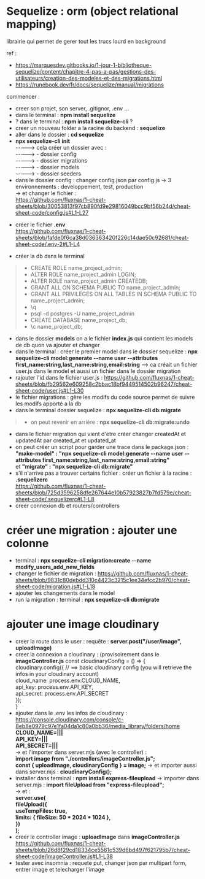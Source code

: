 # Sequelize : orm (object relational mapping) 

librairie qui permet de gerer tout les trucs lourd en background

ref : 
- https://marquesdev.gitbooks.io/1-jour-1-bibliotheque-sequelize/content/chapitre-4-pas-a-pas/gestions-des-utilisateurs/creation-des-modeles-et-des-migrations.html    
- https://runebook.dev/fr/docs/sequelize/manual/migrations    

commencer : 
- creer son projet, son server, .gitignor, .env ...   
- dans le terminal : **npm install sequelize**   
- ? dans le terminal : **npm install sequelize-cli** ?   
- creer un nouveau folder a la racine du backend : **sequelize**   
- aller dans le dossier : **cd sequelize**    
- **npx sequelize-cli init**    
-----> cela créer un dossier avec :   
-----> - dossier config   
-----> - dossier migrations   
-----> - dossier models   
-----> - dossier seeders   
- dans le dossier config : changer config.json par config.js
-> 3 environnements : developpement, test, production  
-> et changer le fichier :   
https://github.com/fluxnas/1-cheat-sheets/blob/30053813f97cb890fd9e29816049bcc9bf56b24d/cheat-sheet-code/config.js#L1-L27
+ créer le fichier **.env**  
https://github.com/fluxnas/1-cheat-sheets/blob/fafde0f6ca38d036363420f226c14dae50c92681/cheat-sheet-code/.env-2#L1-L4
- créer la db dans le terminal 
> - CREATE ROLE name_project_admin;
> - ALTER ROLE name_project_admin LOGIN;
> - ALTER ROLE name_project_admin CREATEDB;
> - GRANT ALL ON SCHEMA PUBLIC TO name_project_admin;
> - GRANT ALL PRIVILEGES ON ALL TABLES IN SCHEMA PUBLIC TO name_project_admin;
> - \q
> - psql -d postgres -U name_project_admin
> - CREATE DATABASE name_project_db;
> - \c name_project_db;

- dans le dossier **models** on a le fichier **index.js** qui contient les models de db quon va ajouter et changer  
- dans le terminal : créer le premier model dans le dossier sequelize : **npx sequelize-cli model:generate --name user --attributes first_name:string,last_name:string,email:string**
--> ca créait un fichier user.js dans le model et aussi un fichier dans le dossier migration
- rajouter l'id dans le fichier user.js : 
https://github.com/fluxnas/1-cheat-sheets/blob/fb29562e609258c2bbac18bf9449514502b96247/cheat-sheet-code/user.js#L1-L30
- le fichier migrations : gère les modifs du code source permet de suivre les modifs apporté a la db
- dans le terminal dossier sequelize : **npx sequelize-cli db:migrate**
> - on peut revenir en arrière : **npx sequelize-cli db:migrate:undo**
-  dans le fichier migration qui vient d'etre créer changer createdAt et updatedAt par created_at et updated_at
- on peut créer un script pour garder une trace dans le package.json :    
**"make-model" : "npx sequelize-cli model:generate --name user --attributes first_name:string,last_name:string,email:string"**    
et **"migrate" : "npx sequelize-cli db:migrate"**
- s'il n'arrive pas a trouver certains fichier : créer un fichier à la racine : **.sequelizerc**   
https://github.com/fluxnas/1-cheat-sheets/blob/725d3596258dfe267644e10b57923827b7fd579e/cheat-sheet-code/.sequelizerc#L1-L8
- creer connexion db et routers/controllers


# créer une migration : ajouter une colonne
- terminal : **npx sequelize-cli migration:create --name modify_users_add_new_fields**
- changer le fichier de migration : 
https://github.com/fluxnas/1-cheat-sheets/blob/9831c80debdd310c4423c3215c1ee34efcc2b970/cheat-sheet-code/migration.js#L1-L18
- ajouter les changements dans le model 
- run la migration : terminal : **npx sequelize-cli db:migrate**



# ajouter une image cloudinary
- creer la route dans le user : requête : **server.post("/user/image", uploadImage)**
- creer la connexion a cloudinary : (provisoirement dans le **imageController.js**
const cloudinaryConfig = () => {   
  cloudinary.config({    // ==> basic cloudinary config (you will retrieve the infos in your cloudinary account)  
  cloud_name: process.env.CLOUD_NAME,   
  api_key: process.env.API_KEY,  
  api_secret: process.env.API_SECRET   
});   
}   
- ajouter dans le .env les infos de cloudinary : https://console.cloudinary.com/console/c-8eb8e0979c97e1fa04da1c80a0bb36/media_library/folders/home   
**CLOUD_NAME=|||    
API_KEY=|||  
API_SECRET=|||**   
-> et l'importer dans server.mjs (avec le controller) :    
**import image from "./controllers/imageController.js";   
const { uploadImage, cloudinaryConfig } = image;** 
-> et importer aussi dans server.mjs : **cloudinaryConfig();**   
- installer dans terminal : **npm install express-fileupload**
-> importer dans server.mjs : **import fileUpload from "express-fileupload";**   
-> et :   
**server.use(   
  fileUpload({   
    useTempFiles: true,   
    limits: { fileSize: 50 * 2024 * 1024 },   
  })   
);**   
- creer le controller image : **uploadImage** dans **imageController.js**   
https://github.com/fluxnas/1-cheat-sheets/blob/26d8f29cd18334ce5561c539d6bd497f621795b7/cheat-sheet-code/imageController.js#L1-L38
- tester avec insomnia : requete put, changer json par multipart form, entrer image et telecharger l'image
